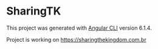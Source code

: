 # SharingTK

This project was generated with [Angular CLI](https://github.com/angular/angular-cli) version 6.1.4.

Project is working on https://sharingthekingdom.com.br

